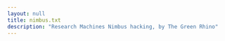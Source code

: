 ```yaml
---
layout: null
title: nimbus.txt
description: "Research Machines Nimbus hacking, by The Green Rhino"
---
```

